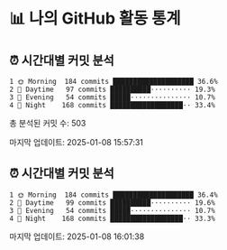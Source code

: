 # 📊 나의 GitHub 활동 통계

## ⏰ 시간대별 커밋 분석

```text
1 🌞 Morning  184 commits ████████████████████ 36.6%
2 🏢 Daytime   97 commits ██████████⋅⋅⋅⋅⋅⋅⋅⋅⋅⋅ 19.3%
3 🌆 Evening   54 commits █████⋅⋅⋅⋅⋅⋅⋅⋅⋅⋅⋅⋅⋅⋅⋅ 10.7%
4 🌙 Night    168 commits ██████████████████⋅⋅ 33.4%
```

총 분석된 커밋 수: 503

마지막 업데이트: 2025-01-08 15:57:31

## ⏰ 시간대별 커밋 분석

```text
1 🌞 Morning  184 commits ████████████████████ 36.4%
2 🏢 Daytime   99 commits ██████████⋅⋅⋅⋅⋅⋅⋅⋅⋅⋅ 19.6%
3 🌆 Evening   54 commits █████⋅⋅⋅⋅⋅⋅⋅⋅⋅⋅⋅⋅⋅⋅⋅ 10.7%
4 🌙 Night    168 commits ██████████████████⋅⋅ 33.3%
```

마지막 업데이트: 2025-01-08 16:01:38

